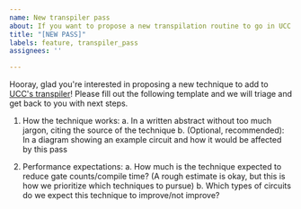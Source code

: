 ```yaml
---
name: New transpiler pass
about: If you want to propose a new transpilation routine to go in UCC
title: "[NEW PASS]"
labels: feature, transpiler_pass
assignees: ''

---
```


Hooray, glad you're interested in proposing a new technique to add to [UCC's transpiler](https://github.com/unitaryfoundation/ucc/blob/main/ucc/transpilers/ucc_defaults.py)!
Please fill out the following template and we will triage and get back to you with next steps.

1. How the technique works:
    a. In a written abstract without too much jargon, citing the source of the technique
    b. (Optional, recommended): In a diagram showing an example circuit and how it would be affected by this pass

2. Performance expectations:
    a. How much is the technique expected to reduce gate counts/compile time?
        (A rough estimate is okay, but this is how we prioritize which techniques to pursue)
    b. Which types of circuits do we expect this technique to improve/not improve?

